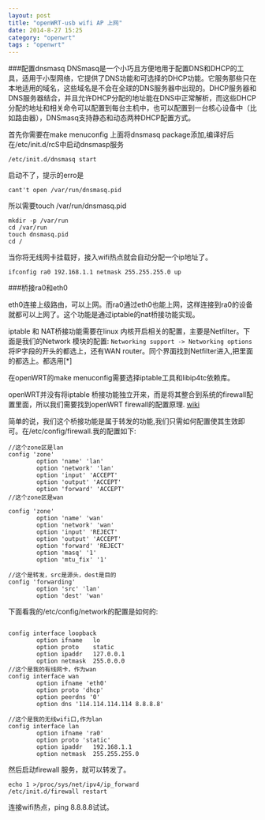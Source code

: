 ```yaml
---
layout: post
title: "openWRT-usb wifi AP 上网"
date: 2014-8-27 15:25
category: "openwrt"
tags : "openwrt"
---
```


###配置dnsmasq
DNSmasq是一个小巧且方便地用于配置DNS和DHCP的工具，适用于小型网络，它提供了DNS功能和可选择的DHCP功能。它服务那些只在本地适用的域名，这些域名是不会在全球的DNS服务器中出现的。DHCP服务器和DNS服务器结合，并且允许DHCP分配的地址能在DNS中正常解析，而这些DHCP分配的地址和相关命令可以配置到每台主机中，也可以配置到一台核心设备中（比如路由器），DNSmasq支持静态和动态两种DHCP配置方式。

首先你需要在make menuconfig 上面将dnsmasq package添加,编译好后在/etc/init.d/rcS中启动dnsmasp服务           

```
/etc/init.d/dnsmasq start
```

启动不了，提示的erro是           

```
cant't open /var/run/dnsmasq.pid
```

所以需要touch /var/run/dnsmasq.pid 

```
mkdir -p /var/run
cd /var/run      
touch dnsmasq.pid
cd / 
```

当你将无线网卡挂载好，接入wifi热点就会自动分配一个ip地址了。

```
ifconfig ra0 192.168.1.1 netmask 255.255.255.0 up
```


###桥接ra0和eth0

eth0连接上级路由，可以上网。而ra0通过eth0也能上网，这样连接到ra0的设备就都可以上网了。这个功能是通过iptable的nat桥接功能实现。

iptable 和 NAT桥接功能需要在linux 内核开启相关的配置，主要是Netfilter。下面是我们的Network 模块的配置:
`Networking support -> Networking options`将IP字段的开头的都选上，还有WAN router。同个界面找到Netfilter进入,把里面的都选上。都选用[*]

在openWRT的make menuconfig需要选择iptable工具和libip4tc依赖库。   

openWRT并没有将iptable 桥接功能独立开来，而是将其整合到系统的firewall配置里面，所以我们需要找到openWRT firewall的配置原理.
[wiki](http://wiki.openwrt.org/doc/uci/firewall)

简单的说，我们这个桥接功能是属于转发的功能,我们只需如何配置使其生效即可。在/etc/config/firewall.我的配置如下:

```
//这个zone区是lan
config 'zone'                    
        option 'name' 'lan'      
        option 'network' 'lan'   
        option 'input' 'ACCEPT'
        option 'output' 'ACCEPT'
        option 'forward' 'ACCEPT'
//这个zone区是wan
                                 
config 'zone'                    
        option 'name' 'wan'      
        option 'network' 'wan'   
        option 'input' 'REJECT'
        option 'output' 'ACCEPT'
        option 'forward' 'REJECT'
        option 'masq' '1'        
        option 'mtu_fix' '1'     
   
//这个是转发，src是源头，dest是目的                              
config 'forwarding'              
        option 'src' 'lan'  
        option 'dest' 'wan'

```

下面看我的/etc/config/network的配置是如何的:

```

config interface loopback
        option ifname   lo
        option proto    static
        option ipaddr   127.0.0.1
        option netmask  255.0.0.0
//这个是我的有线网卡，作为wan
config interface wan
        option ifname 'eth0'
        option proto 'dhcp'
        option peerdns '0'
        option dns '114.114.114.114 8.8.8.8'

//这个是我的无线wifi口,作为lan
config interface lan
        option ifname 'ra0'
        option proto 'static'
        option ipaddr   192.168.1.1
        option netmask  255.255.255.0

```

然后启动firewall 服务，就可以转发了。

```
echo 1 >/proc/sys/net/ipv4/ip_forward
/etc/init.d/firewall restart

```

连接wifi热点，ping 8.8.8.8试试。


	

